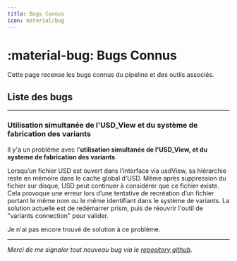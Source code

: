 ```yaml
---
title: Bugs Connus
icon: material/bug
---
```


# :material-bug: Bugs Connus

Cette page recense les bugs connus du pipeline et des outils associés.

## Liste des bugs

---

### Utilisation simultanée de l'USD_View et du système de fabrication des variants

Il y'a un problème avec l'**utilisation simultanée de l'USD_View, et du systeme de fabrication des variants**.

Lorsqu’un fichier USD est ouvert dans l’interface via usdView, sa hiérarchie reste en mémoire dans le cache global d’USD. Même après suppression du fichier sur disque, USD peut continuer à considérer que ce fichier existe. Cela provoque une erreur lors d’une tentative de recréation d’un fichier portant le même nom ou le même identifiant dans le système de variants. La solution actuelle est de redémarrer prism, puis de réouvrir l'outil de "variants connection" pour valider.

Je n'ai pas encore trouvé de solution à ce problème.

---

*Merci de me signaler tout nouveau bug via le [repository github](../qanda/#comment-reporter-un-bug-technique).*
